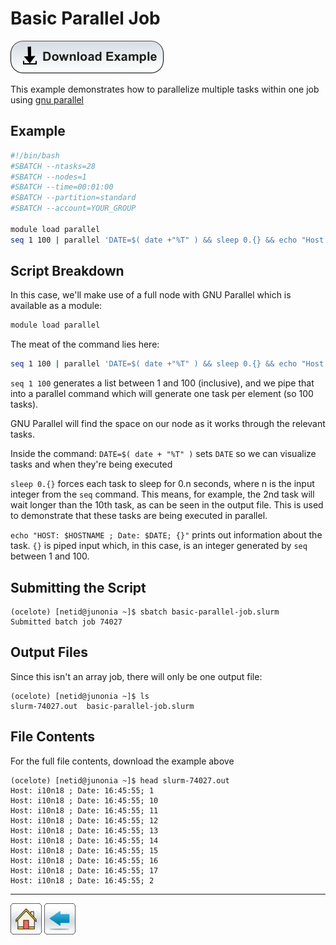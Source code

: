 # Basic Parallel Job

[![](/Images/Download-Button.png)](Basic-Parallel-Job.tar.gz)

This example demonstrates how to parallelize multiple tasks within one job using [gnu parallel](https://www.gnu.org/software/parallel/)

## Example

```bash
#!/bin/bash
#SBATCH --ntasks=28
#SBATCH --nodes=1             
#SBATCH --time=00:01:00   
#SBATCH --partition=standard
#SBATCH --account=YOUR_GROUP

module load parallel
seq 1 100 | parallel 'DATE=$( date +"%T" ) && sleep 0.{} && echo "Host: $HOSTNAME ; Date: $DATE; {}"'
```

## Script Breakdown
In this case, we'll make use of a full node with GNU Parallel which is available as a module:
```bash
module load parallel
```

The meat of the command lies here:
```bash
seq 1 100 | parallel 'DATE=$( date +"%T" ) && sleep 0.{} && echo "Host: $HOSTNAME ; Date: $DATE; {}"'
```
 ```seq 1 100``` generates a list between 1 and 100 (inclusive), and we pipe that into a parallel command which will generate one task per element (so 100 tasks).
 
 GNU Parallel will find the space on our node as it works through the relevant tasks. 
 
 Inside the command:
 ```DATE=$( date + "%T" )``` sets ```DATE``` so we can visualize tasks and when they're being executed
 
 ```sleep 0.{}``` forces each task to sleep for 0.n seconds, where n is the input integer from the ```seq``` command. This means, for example, the 2nd task will wait longer than the 10th task, as can be seen in the output file. This is used to demonstrate that these tasks are being executed in parallel. 
 
 ```echo "HOST: $HOSTNAME ; Date: $DATE; {}"``` prints out information about the task. ```{}``` is piped input which, in this case, is an integer generated by ```seq``` between 1 and 100. 
 
## Submitting the Script
 ```console
 (ocelote) [netid@junonia ~]$ sbatch basic-parallel-job.slurm 
Submitted batch job 74027
 ```
 
## Output Files
 Since this isn't an array job, there will only be one output file:
 ```console
 (ocelote) [netid@junonia ~]$ ls
slurm-74027.out  basic-parallel-job.slurm
 ```
 
## File Contents
 For the full file contents, download the example above
 ```console
 (ocelote) [netid@junonia ~]$ head slurm-74027.out 
Host: i10n18 ; Date: 16:45:55; 1
Host: i10n18 ; Date: 16:45:55; 10
Host: i10n18 ; Date: 16:45:55; 11
Host: i10n18 ; Date: 16:45:55; 12
Host: i10n18 ; Date: 16:45:55; 13
Host: i10n18 ; Date: 16:45:55; 14
Host: i10n18 ; Date: 16:45:55; 15
Host: i10n18 ; Date: 16:45:55; 16
Host: i10n18 ; Date: 16:45:55; 17
Host: i10n18 ; Date: 16:45:55; 2
 ```

*****
[![](/Images/home.png)](https://ua-researchcomputing-hpc.github.io/) 
[![](/Images/back.png)](../)
